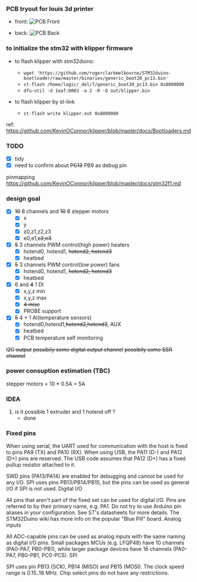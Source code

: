 ### PCB tryout for louis 3d printer
* front:
![PCB Front](https://raw.githubusercontent.com/louiscklaw/3D-printer-board/feature/renumbering/hardware/printer-board/renders/z_printer-board.png?raw=true "Front")

* back:
![PCB Back](https://raw.githubusercontent.com/louiscklaw/3D-printer-board/feature/renumbering/hardware/printer-board/renders/Z_printer-board.png?raw=true "Back")


### to initialize the stm32 with klipper firmware
* to flash klipper with stm32duino: 
    * `wget 'https://github.com/rogerclarkmelbourne/STM32duino-bootloader/raw/master/binaries/generic_boot20_pc13.bin'`
    * `st-flash /home/logic/_del/7/generic_boot20_pc13.bin 0x8000000`
    * `dfu-util -d 1eaf:0003 -a 2 -R -D out/klipper.bin`

* to flash klipper by st-link
    * `st-flash write klipper.out 0x8000000`

ref: https://github.com/KevinOConnor/klipper/blob/master/docs/Bootloaders.md

### TODO
- [x] tidy
- [x] need to confirm about ~~PC13~~ PB9 as debug pin

pinmapping
https://github.com/KevinOConnor/klipper/blob/master/docs/stm32f1.md

### design goal
- [x] ~~10~~ 8 channels and ~~10~~ 8 stepper motors
    - [x] x
    - [x] y
    - [x] z0,z1,z2,z3
    - [x] e0,e1,~~e2,e3~~

- [x] ~~5~~ 3 channels PWM control(high power) heaters
    - [x] hotend0, hotend1, ~~hotend2, hotend3~~
    - [x] heatbed

- [x] ~~5~~ 3 channels PWM control(low power) fans
    - [x] hotend0, hotend1, ~~hotend2, hotend3~~
    - [x] heatbed

- [x] 6 and ~~4~~ 1 DI
    - [x] x,y,z min
    - [x] x,y,z max
    - [x] ~~4 misc~~ 
    - [x] PROBE support

- [x] ~~5~~ 4 + 1  AI(temperature sensors)
    - [x] hotend0,hotend1,~~hotend2,hotend3~~, AUX
    - [x] heatbed
    - [x] PCB temperature self monitoring

~~I2C output~~
~~possibily some digital output channel~~
~~possibily some SSR channel~~






### power consuption estimation (TBC)
stepper motors = 10 * 0.5A = 5A


### IDEA
1. is it possible 1 extruder and 1 hotend off ?
    - done


### Fixed pins

When using serial, the UART used for communication with the host is fixed to pins PA9 (TX) and PA10 (RX). 
When using USB, the PA11 (D-) and PA12 (D+) pins are reserved. 
The USB code assumes that PA12 (D+) has a fixed pullup resistor attached to it.

SWD pins (PA13/PA14) are enabled for debugging and cannot be used for any I/O. 
SPI uses pins PB13/PB14/PB15, but the pins can be used as general I/O if SPI is not used.
Digital I/O

All pins that aren't part of the fixed set can be used for digital I/O. 
Pins are referred to by their primary name, e.g. 
PA1. 
Do not try to use Arduino pin aliases in your configuration. 
See ST's datasheets for more details. 
The STM32Duino wiki has more info on the popular "Blue Pill" board.
Analog inputs

All ADC-capable pins can be used as analog inputs with the same naming as digital I/O pins. 
Small packages MCUs (e.g. 
LFQP48) have 10 channels (PA0-PA7, PB0-PB1), while larger package devices have 16 channels (PA0-PA7, PB0-PB1, PC0-PC5).
SPI

SPI uses pin PB13 (SCK), PB14 (MISO) and PB15 (MOSI). 
The clock speed range is 0.15..18 MHz. 
Chip select pins do not have any restrictions.



